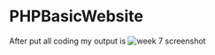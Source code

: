 # PHPBasicWebsite
After put all coding my output is
![week 7 screenshot](https://github.com/Jasleen2023/PHPBasicWebsite/assets/145064057/3e4e47bc-5e1c-47da-a865-65f3ca8c57c8)
